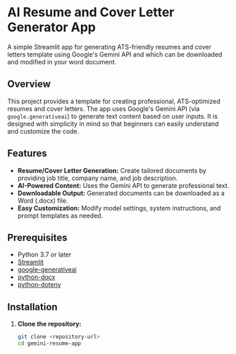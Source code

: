 # AI Resume and Cover Letter Generator App

A simple Streamlit app for generating ATS-friendly resumes and cover letters template using Google's Gemini API and which can be downloaded and modified in your word document.

## Overview

This project provides a template for creating professional, ATS-optimized resumes and cover letters. The app uses Google's Gemini API (via `google.generativeai`) to generate text content based on user inputs. It is designed with simplicity in mind so that beginners can easily understand and customize the code.

## Features

- **Resume/Cover Letter Generation:** Create tailored documents by providing job title, company name, and job description.
- **AI-Powered Content:** Uses the Gemini API to generate professional text.
- **Downloadable Output:** Generated documents can be downloaded as a Word (.docx) file.
- **Easy Customization:** Modify model settings, system instructions, and prompt templates as needed.

## Prerequisites

- Python 3.7 or later
- [Streamlit](https://streamlit.io/)
- [google-generativeai](https://pypi.org/project/google-generativeai/)
- [python-docx](https://python-docx.readthedocs.io/en/latest/)
- [python-dotenv](https://pypi.org/project/python-dotenv/)

## Installation

1. **Clone the repository:**

   ```bash
   git clone <repository-url>
   cd gemini-resume-app
